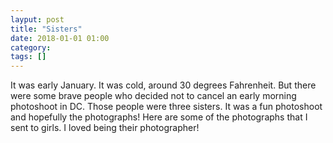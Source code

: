 ```yaml
---
layput: post
title: "Sisters"
date: 2018-01-01 01:00
category: 
tags: []
---
```


It was early January. It was cold, around 30 degrees Fahrenheit. But there were some brave people who decided not to cancel an early morning photoshoot in DC. Those people were three sisters. It was a fun photoshoot and hopefully the photographs! Here are some of the photographs that I sent to girls. I loved being their photographer!